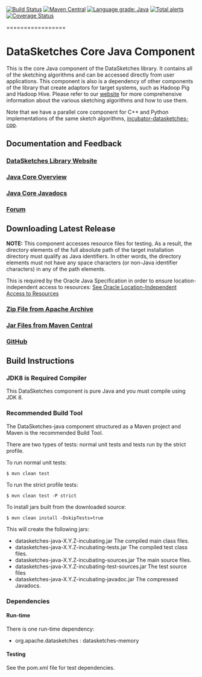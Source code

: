 <!--
    Licensed to the Apache Software Foundation (ASF) under one
    or more contributor license agreements.  See the NOTICE file
    distributed with this work for additional information
    regarding copyright ownership.  The ASF licenses this file
    to you under the Apache License, Version 2.0 (the
    "License"); you may not use this file except in compliance
    with the License.  You may obtain a copy of the License at

      http://www.apache.org/licenses/LICENSE-2.0

    Unless required by applicable law or agreed to in writing,
    software distributed under the License is distributed on an
    "AS IS" BASIS, WITHOUT WARRANTIES OR CONDITIONS OF ANY
    KIND, either express or implied.  See the License for the
    specific language governing permissions and limitations
    under the License.
-->

[![Build Status](https://travis-ci.org/apache/incubator-datasketches-java.svg?branch=master)](https://travis-ci.org/apache/incubator-datasketches-java)
[![Maven Central](https://maven-badges.herokuapp.com/maven-central/org.apache.datasketches/datasketches-java/badge.svg)](https://maven-badges.herokuapp.com/maven-central/org.apache.datasketches/datasketches-java)
[![Language grade: Java](https://img.shields.io/lgtm/grade/java/g/apache/incubator-datasketches-java.svg?logo=lgtm&logoWidth=18)](https://lgtm.com/projects/g/apache/incubator-datasketches-java/context:java)
[![Total alerts](https://img.shields.io/lgtm/alerts/g/apache/incubator-datasketches-java.svg?logo=lgtm&logoWidth=18)](https://lgtm.com/projects/g/apache/incubator-datasketches-java/alerts/)
[![Coverage Status](https://coveralls.io/repos/github/apache/incubator-datasketches-java/badge.svg?branch=master&service=github)](https://coveralls.io/github/apache/incubator-datasketches-java?branch=master)


=================


# DataSketches Core Java Component
This is the core Java component of the DataSketches library.  It contains all of the sketching algorithms and can be accessed directly from user applications. 
This component is also is a dependency of other components of the library that create adaptors for target systems, such as Hadoop Pig and Hadoop Hive.
Please refer to our [website](https://datasketches.github.io) for more comprehensive information about the various sketching algorithms and how to use them.

Note that we have a parallel core component for C++ and Python implementations of the same sketch algorithms, 
[incubator-datasketches-cpp](https://github.com/apache/incubator-datasketches-cpp).

## Documentation and Feedback

### [DataSketches Library Website](https://datasketches.github.io/)

### [Java Core Overview](https://datasketches.github.io/docs/TheChallenge.html)

### [Java Core Javadocs](https://datasketches.github.io/api/core/snapshot/apidocs/index.html)

### [Forum](https://groups.google.com/forum/#!forum/sketches-user)

## Downloading Latest Release
__NOTE:__ This component accesses resource files for testing. As a result, the directory elements of the full absolute path of the target installation directory 
    must qualify as Java identifiers. In other words, the directory elements must not have any space characters (or non-Java identifier characters) in any of the path elements.
    
This is required by the Oracle Java Specification in order to ensure location-independent 
    access to resources: [See Oracle Location-Independent Access to Resources](https://docs.oracle.com/javase/8/docs/technotes/guides/lang/resources.html)

### [Zip File from Apache Archive](http://archive.apache.org/dist/incubator/datasketches/java/)

### [Jar Files from Maven Central](https://repository.apache.org/content/repositories/releases/org/apache/datasketches/datasketches-java/)

### [GitHub](https://github.com/apache/incubator-datasketches-java/releases)

## Build Instructions

### JDK8 is Required Compiler
This DataSketches component is pure Java and you must compile using JDK 8.

### Recommended Build Tool
The DataSketches-java component structured as a Maven project and Maven is the recommended Build Tool.

There are two types of tests: normal unit tests and tests run by the strict profile.  

To run normal unit tests:

    $ mvn clean test
    
To run the strict profile tests:

    $ mvn clean test -P strict

To install jars built from the downloaded source:

    $ mvn clean install -DskipTests=true
    
This will create the following jars:

* datasketches-java-X.Y.Z-incubating.jar The compiled main class files.
* datasketches-java-X.Y.Z-incubating-tests.jar The compiled test class files.
* datasketches-java-X.Y.Z-incubating-sources.jar The main source files.
* datasketches-java-X.Y.Z-incubating-test-sources.jar The test source files
* datasketches-java-X.Y.Z-incubating-javadoc.jar  The compressed Javadocs.

### Dependencies

#### Run-time
There is one run-time dependency: 

* org.apache.datasketches : datasketches-memory

#### Testing
See the pom.xml file for test dependencies.
